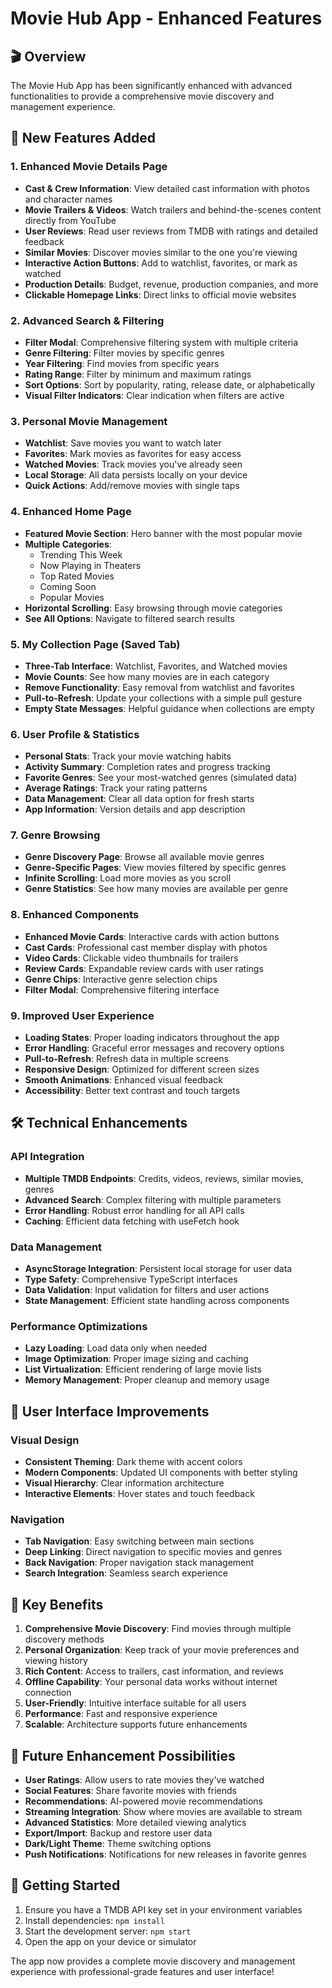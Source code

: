 # Movie Hub App - Enhanced Features

## 🎬 Overview
The Movie Hub App has been significantly enhanced with advanced functionalities to provide a comprehensive movie discovery and management experience.

## 🚀 New Features Added

### 1. **Enhanced Movie Details Page**
- **Cast & Crew Information**: View detailed cast information with photos and character names
- **Movie Trailers & Videos**: Watch trailers and behind-the-scenes content directly from YouTube
- **User Reviews**: Read user reviews from TMDB with ratings and detailed feedback
- **Similar Movies**: Discover movies similar to the one you're viewing
- **Interactive Action Buttons**: Add to watchlist, favorites, or mark as watched
- **Production Details**: Budget, revenue, production companies, and more
- **Clickable Homepage Links**: Direct links to official movie websites

### 2. **Advanced Search & Filtering**
- **Filter Modal**: Comprehensive filtering system with multiple criteria
- **Genre Filtering**: Filter movies by specific genres
- **Year Filtering**: Find movies from specific years
- **Rating Range**: Filter by minimum and maximum ratings
- **Sort Options**: Sort by popularity, rating, release date, or alphabetically
- **Visual Filter Indicators**: Clear indication when filters are active

### 3. **Personal Movie Management**
- **Watchlist**: Save movies you want to watch later
- **Favorites**: Mark movies as favorites for easy access
- **Watched Movies**: Track movies you've already seen
- **Local Storage**: All data persists locally on your device
- **Quick Actions**: Add/remove movies with single taps

### 4. **Enhanced Home Page**
- **Featured Movie Section**: Hero banner with the most popular movie
- **Multiple Categories**: 
  - Trending This Week
  - Now Playing in Theaters
  - Top Rated Movies
  - Coming Soon
  - Popular Movies
- **Horizontal Scrolling**: Easy browsing through movie categories
- **See All Options**: Navigate to filtered search results

### 5. **My Collection Page (Saved Tab)**
- **Three-Tab Interface**: Watchlist, Favorites, and Watched movies
- **Movie Counts**: See how many movies are in each category
- **Remove Functionality**: Easy removal from watchlist and favorites
- **Pull-to-Refresh**: Update your collections with a simple pull gesture
- **Empty State Messages**: Helpful guidance when collections are empty

### 6. **User Profile & Statistics**
- **Personal Stats**: Track your movie watching habits
- **Activity Summary**: Completion rates and progress tracking
- **Favorite Genres**: See your most-watched genres (simulated data)
- **Average Ratings**: Track your rating patterns
- **Data Management**: Clear all data option for fresh starts
- **App Information**: Version details and app description

### 7. **Genre Browsing**
- **Genre Discovery Page**: Browse all available movie genres
- **Genre-Specific Pages**: View movies filtered by specific genres
- **Infinite Scrolling**: Load more movies as you scroll
- **Genre Statistics**: See how many movies are available per genre

### 8. **Enhanced Components**
- **Enhanced Movie Cards**: Interactive cards with action buttons
- **Cast Cards**: Professional cast member display with photos
- **Video Cards**: Clickable video thumbnails for trailers
- **Review Cards**: Expandable review cards with user ratings
- **Genre Chips**: Interactive genre selection chips
- **Filter Modal**: Comprehensive filtering interface

### 9. **Improved User Experience**
- **Loading States**: Proper loading indicators throughout the app
- **Error Handling**: Graceful error messages and recovery options
- **Pull-to-Refresh**: Refresh data in multiple screens
- **Responsive Design**: Optimized for different screen sizes
- **Smooth Animations**: Enhanced visual feedback
- **Accessibility**: Better text contrast and touch targets

## 🛠 Technical Enhancements

### API Integration
- **Multiple TMDB Endpoints**: Credits, videos, reviews, similar movies, genres
- **Advanced Search**: Complex filtering with multiple parameters
- **Error Handling**: Robust error handling for all API calls
- **Caching**: Efficient data fetching with useFetch hook

### Data Management
- **AsyncStorage Integration**: Persistent local storage for user data
- **Type Safety**: Comprehensive TypeScript interfaces
- **Data Validation**: Input validation for filters and user actions
- **State Management**: Efficient state handling across components

### Performance Optimizations
- **Lazy Loading**: Load data only when needed
- **Image Optimization**: Proper image sizing and caching
- **List Virtualization**: Efficient rendering of large movie lists
- **Memory Management**: Proper cleanup and memory usage

## 📱 User Interface Improvements

### Visual Design
- **Consistent Theming**: Dark theme with accent colors
- **Modern Components**: Updated UI components with better styling
- **Visual Hierarchy**: Clear information architecture
- **Interactive Elements**: Hover states and touch feedback

### Navigation
- **Tab Navigation**: Easy switching between main sections
- **Deep Linking**: Direct navigation to specific movies and genres
- **Back Navigation**: Proper navigation stack management
- **Search Integration**: Seamless search experience

## 🎯 Key Benefits

1. **Comprehensive Movie Discovery**: Find movies through multiple discovery methods
2. **Personal Organization**: Keep track of your movie preferences and viewing history
3. **Rich Content**: Access to trailers, cast information, and reviews
4. **Offline Capability**: Your personal data works without internet connection
5. **User-Friendly**: Intuitive interface suitable for all users
6. **Performance**: Fast and responsive experience
7. **Scalable**: Architecture supports future enhancements

## 🔮 Future Enhancement Possibilities

- **User Ratings**: Allow users to rate movies they've watched
- **Social Features**: Share favorite movies with friends
- **Recommendations**: AI-powered movie recommendations
- **Streaming Integration**: Show where movies are available to stream
- **Advanced Statistics**: More detailed viewing analytics
- **Export/Import**: Backup and restore user data
- **Dark/Light Theme**: Theme switching options
- **Push Notifications**: Notifications for new releases in favorite genres

## 🚀 Getting Started

1. Ensure you have a TMDB API key set in your environment variables
2. Install dependencies: `npm install`
3. Start the development server: `npm start`
4. Open the app on your device or simulator

The app now provides a complete movie discovery and management experience with professional-grade features and user interface!